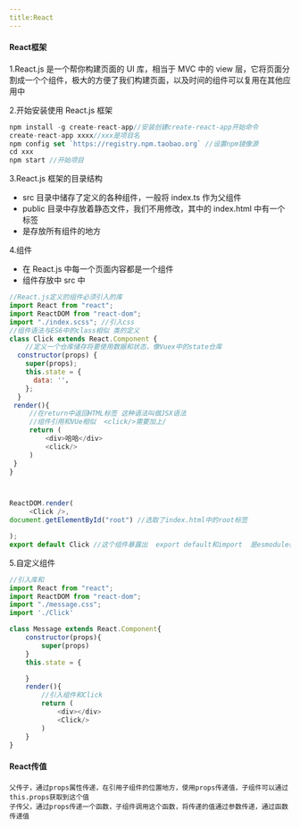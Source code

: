 ```yaml
---
title:React
---
```


#### React框架

1.React.js
   是一个帮你构建页面的 UI 库，相当于 MVC 中的 view 层，它将页面分割成一个个组件，极大的方便了我们构建页面，以及时间的组件可以复用在其他应用中

2.开始安装使用 React.js 框架

```javascript
npm install -g create-react-app//安装创建create-react-app开始命令
create-react-app xxxx//xxx是项目名
npm config set `https://registry.npm.taobao.org` //设置npm镜像源
cd xxx
npm start //开始项目
```

3.React.js 框架的目录结构

   - src 目录中储存了定义的各种组件，一般将 index.ts 作为父组件
   - public 目录中存放着静态文件，我们不用修改，其中的 index.html 中有一个标签
   - <div id= "root"></div>是存放所有组件的地方

4.组件
   - 在 React.js 中每一个页面内容都是一个组件
   - 组件存放中 src 中
   ```javascript
   //React.js定义的组件必须引入的库
   import React from "react";
   import ReactDOM from "react-dom";
   import "./index.scss"; //引入css
   //组件语法与ES6中的class相似 类的定义
   class Click extends React.Component {
	   //定义一个仓库储存将要使用数据和状态，像Vuex中的state仓库
     constructor(props) {
       super(props);
       this.state = {
         data: ''，
       };
     }
	render(){
		//在return中返回HTML标签 这种语法叫做JSX语法
		//组件引用和VUe相似  <click/>需要加上/
		return (
			<div>哈哈</div>	
			<click/>
		)
	}
   }



   ReactDOM.render(
  		<Click />, 
  document.getElementById("root") //选取了index.html中的root标签

   );
   export default Click //这个组件暴露出  export default和import  是esmodule标准
   ```
   5.自定义组件
   ```javascript
   //引入库和
   import React from "react";
   import ReactDOM from "react-dom";
   import "./message.css";
   import './Click'

   class Message extends React.Component{
	   constructor(props){
		   super(props)
	   }
	   this.state = {

	   }
	   render(){
		   //引入组件和Click
		   return (
			   <div></div>
			   <Click/>
		   )
	   }
   }
   
   ```
#### React传值
    父传子，通过props属性传递，在引用子组件的位置地方，使用props传递值，子组件可以通过this.props获取到这个值
    子传父，通过props传递一个函数，子组件调用这个函数，将传递的值通过参数传递，通过函数传递值


